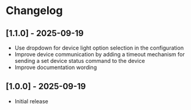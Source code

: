 # Changelog

## [1.1.0] - 2025-09-19

- Use dropdown for device light option selection in the configuration
- Improve device communication by adding a timeout mechanism for sending a set
  device status command to the device
- Improve documentation wording

## [1.0.0] - 2025-09-19

- Initial release
